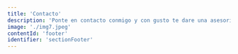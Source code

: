 ```yaml
---
title: 'Contacto'
description: 'Ponte en contacto conmigo y con gusto te dare una asesoria personalizada.'
image: './img7.jpeg'
contentId: 'footer'
identifier: 'sectionFooter'
---
```

